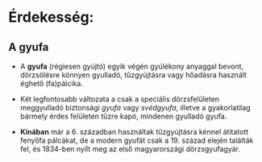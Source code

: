 # Érdekesség:

## A gyufa

- A **gyufa** (régiesen gyújtó) egyik végén gyúlékony anyaggal bevont, dörzsölésre könnyen gyulladó, tűzgyújtásra vagy hőadásra használt éghető (fa)pálcika.

- Két legfontosabb változata a csak a speciális dörzsfelületen meggyulladó biztonsági _gyufa_ vagy _svédgyufa_, illetve a gyakorlatilag bármely érdes felületen tűzre kapó, mindenen gyulladó gyufa.

* **Kínában** már a 6. században használtak tűzgyújtásra kénnel átitatott fenyőfa pálcákat, de a modern gyufát csak a 19. század elején találták fel, és 1834-ben nyílt meg az első magyarországi dörzsgyufagyár.
